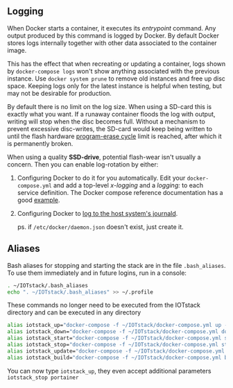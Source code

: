 
## Logging

When Docker starts a container, it executes its *entrypoint* command. Any
output produced by this command is logged by Docker. By default Docker stores
logs internally together with other data associated to the container image.

This has the effect that when recreating or updating a container, logs shown by
`docker-compose logs` won't show anything associated with the previous
instance. Use `docker system prune` to remove old instances and free up disc
space. Keeping logs only for the latest instance is helpful when testing, but
may not be desirable for production.

By default there is no limit on the log size. When using a SD-card this is
exactly what you want. If a runaway container floods the log with output,
writing will stop when the disc becomes full. Without a mechanism to prevent
excessive disc-writes, the SD-card would keep being written to until the flash
hardware [program-erase cycle](
https://www.techtarget.com/searchstorage/definition/P-E-cycle) limit is
reached, after which it is permanently broken.

When using a quality **SSD-drive**, potential flash-wear isn't usually a
concern. Then you can enable log-rotation by either:

1.  Configuring Docker to do it for you automatically. Edit your
    `docker-compose.yml` and add a top-level *x-logging* and a *logging:* to
    each service definition. The Docker compose reference documentation has
    a good [example](https://docs.docker.com/compose/compose-file/compose-file-v3/#extension-fields).

2.  Configuring Docker to [log to the host system's journald](
    https://github.com/SensorsIot/IOTstack/issues/508#issuecomment-1094372250).

    ps. if `/etc/docker/daemon.json` doesn't exist, just create it.

## Aliases

Bash aliases for stopping and starting the stack are in the file
`.bash_aliases`. To use them immediately and in future logins, run in a
console:

```bash
. ~/IOTstack/.bash_aliases
echo ". ~/IOTstack/.bash_aliases" >> ~/.profile
```

These commands no longer need to be executed from the IOTstack directory and can be executed in any directory

```bash
alias iotstack_up="docker-compose -f ~/IOTstack/docker-compose.yml up -d"
alias iotstack_down="docker-compose -f ~/IOTstack/docker-compose.yml down"
alias iotstack_start="docker-compose -f ~/IOTstack/docker-compose.yml start"
alias iotstack_stop="docker-compose -f ~/IOTstack/docker-compose.yml stop"
alias iotstack_update="docker-compose -f ~/IOTstack/docker-compose.yml pull"
alias iotstack_build="docker-compose -f ~/IOTstack/docker-compose.yml build"
```

You can now type `iotstack_up`, they even accept additional parameters `iotstack_stop portainer`
